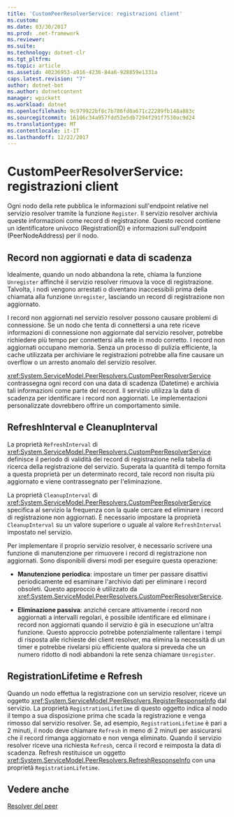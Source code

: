 ```yaml
---
title: 'CustomPeerResolverService: registrazioni client'
ms.custom: 
ms.date: 03/30/2017
ms.prod: .net-framework
ms.reviewer: 
ms.suite: 
ms.technology: dotnet-clr
ms.tgt_pltfrm: 
ms.topic: article
ms.assetid: 40236953-a916-4236-84a6-928859e1331a
caps.latest.revision: "7"
author: dotnet-bot
ms.author: dotnetcontent
manager: wpickett
ms.workload: dotnet
ms.openlocfilehash: 9c979922bf8c7b786fd0a671c22289fb148a883c
ms.sourcegitcommit: 16186c34a957fdd52e5db7294f291f7530ac9d24
ms.translationtype: MT
ms.contentlocale: it-IT
ms.lasthandoff: 12/22/2017
---
```

# <a name="inside-the-custompeerresolverservice-client-registrations"></a>CustomPeerResolverService: registrazioni client
Ogni nodo della rete pubblica le informazioni sull'endpoint relative nel servizio resolver tramite la funzione `Register`. Il servizio resolver archivia queste informazioni come record di registrazione. Questo record contiene un identificatore univoco (RegistrationID) e informazioni sull'endpoint (PeerNodeAddress) per il nodo.  
  
## <a name="stale-records-and-expiration-time"></a>Record non aggiornati e data di scadenza  
 Idealmente, quando un nodo abbandona la rete, chiama la funzione `Unregister` affinché il servizio resolver rimuova la voce di registrazione. Talvolta, i nodi vengono arrestati o diventano inaccessibili prima della chiamata alla funzione `Unregister`, lasciando un record di registrazione non aggiornato.  
  
 I record non aggiornati nel servizio resolver possono causare problemi di connessione. Se un nodo che tenta di connettersi a una rete riceve informazioni di connessione non aggiornate dal servizio resolver, potrebbe richiedere più tempo per connettersi alla rete in modo corretto. I record non aggiornati occupano memoria. Senza un processo di pulizia efficiente, la cache utilizzata per archiviare le registrazioni potrebbe alla fine causare un overflow o un arresto anomalo del servizio resolver.  
  
 <xref:System.ServiceModel.PeerResolvers.CustomPeerResolverService> contrassegna ogni record con una data di scadenza (Datetime) e archivia tali informazioni come parte del record. Il servizio utilizza la data di scadenza per identificare i record non aggiornati. Le implementazioni personalizzate dovrebbero offrire un comportamento simile.  
  
## <a name="refreshinterval-and-cleanupinterval"></a>RefreshInterval e CleanupInterval  
 La proprietà `RefreshInterval` di <xref:System.ServiceModel.PeerResolvers.CustomPeerResolverService> definisce il periodo di validità dei record di registrazione nella tabella di ricerca della registrazione del servizio. Superata la quantità di tempo fornita a questa proprietà per un determinato record, tale record non risulta più aggiornato e viene contrassegnato per l'eliminazione.  
  
 La proprietà `CleanupInterval` di <xref:System.ServiceModel.PeerResolvers.CustomPeerResolverService> specifica al servizio la frequenza con la quale cercare ed eliminare i record di registrazione non aggiornati. È necessario impostare la proprietà `CleanupInterval` su un valore superiore o uguale al valore `RefreshInterval` impostato nel servizio.  
  
 Per implementare il proprio servizio resolver, è necessario scrivere una funzione di manutenzione per rimuovere i record di registrazione non aggiornati. Sono disponibili diversi modi per eseguire questa operazione:  
  
-   **Manutenzione periodica**: impostare un timer per passare disattivi periodicamente ed esaminare l'archivio dati per eliminare i record obsoleti. Questo approccio è utilizzato da <xref:System.ServiceModel.PeerResolvers.CustomPeerResolverService>.  
  
-   **Eliminazione passiva**: anziché cercare attivamente i record non aggiornati a intervalli regolari, è possibile identificare ed eliminare i record non aggiornati quando il servizio è già in esecuzione un'altra funzione. Questo approccio potrebbe potenzialmente rallentare i tempi di risposta alle richieste dei client resolver, ma elimina la necessità di un timer e potrebbe rivelarsi più efficiente qualora si preveda che un numero ridotto di nodi abbandoni la rete senza chiamare `Unregister`.  
  
## <a name="registrationlifetime-and-refresh"></a>RegistrationLifetime e Refresh  
 Quando un nodo effettua la registrazione con un servizio resolver, riceve un oggetto <xref:System.ServiceModel.PeerResolvers.RegisterResponseInfo> dal servizio. La proprietà `RegistrationLifetime` di questo oggetto indica al nodo il tempo a sua disposizione prima che scada la registrazione e venga rimosso dal servizio resolver. Se, ad esempio, `RegistrationLifetime` è pari a 2 minuti, il nodo deve chiamare `Refresh` in meno di 2 minuti per assicurarsi che il record rimanga aggiornato e non venga eliminato. Quando il servizio resolver riceve una richiesta `Refresh`, cerca il record e reimposta la data di scadenza. Refresh restituisce un oggetto <xref:System.ServiceModel.PeerResolvers.RefreshResponseInfo> con una proprietà `RegistrationLifetime`.  
  
## <a name="see-also"></a>Vedere anche  
 [Resolver del peer](../../../../docs/framework/wcf/feature-details/peer-resolvers.md)
